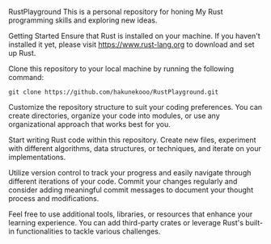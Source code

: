 
RustPlayground
This is a personal repository for honing My Rust programming skills and exploring new ideas.

Getting Started
Ensure that Rust is installed on your machine. If you haven't installed it yet, please visit https://www.rust-lang.org to download and set up Rust.

Clone this repository to your local machine by running the following command:

```
git clone https://github.com/hakunekooo/RustPlayground.git
```

Customize the repository structure to suit your coding preferences. You can create directories, organize your code into modules, or use any organizational approach that works best for you.

Start writing Rust code within this repository. Create new files, experiment with different algorithms, data structures, or techniques, and iterate on your implementations.

Utilize version control to track your progress and easily navigate through different iterations of your code. Commit your changes regularly and consider adding meaningful commit messages to document your thought process and modifications.

Feel free to use additional tools, libraries, or resources that enhance your learning experience. You can add third-party crates or leverage Rust's built-in functionalities to tackle various challenges.